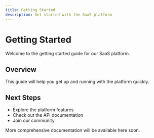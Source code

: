 ```yaml
---
title: Getting Started
description: Get started with the SaaS platform
---
```


# Getting Started

Welcome to the getting started guide for our SaaS platform.

## Overview

This guide will help you get up and running with the platform quickly.

## Next Steps

- Explore the platform features
- Check out the API documentation
- Join our community

More comprehensive documentation will be available here soon.
